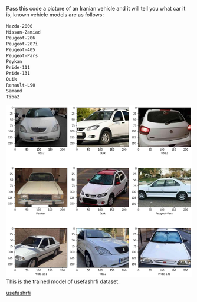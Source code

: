 Pass this code a picture of an Iranian vehicle and it will tell you what car it is, known vehicle models are as follows: <br />
```
Mazda-2000
Nissan-Zamiad
Peugeot-206
Peugeot-207i
Peugeot-405
Peugeot-Pars
Peykan
Pride-111
Pride-131
Quik
Renault-L90
Samand
Tiba2
```


![Screenshot](test.png) <br />
This is the trained model of usefashrfi dataset:  <br />

[usefashrfi](https://www.kaggle.com/datasets/usefashrfi/iran-used-cars-dataset "usefashrfi")
